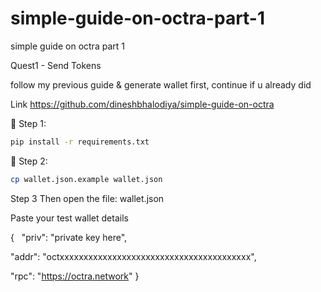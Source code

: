 # simple-guide-on-octra-part-1
simple guide on octra part 1

Quest1 - Send Tokens

follow my previous guide & generate wallet first, continue if u already did

Link https://github.com/dineshbhalodiya/simple-guide-on-octra

🔹 Step 1:

````bash
pip install -r requirements.txt
````

🔹 Step 2:
````bash
cp wallet.json.example wallet.json
````

Step 3
Then open the file: wallet.json

Paste your test wallet details

{
  "priv": "private key here",
  
  "addr": "octxxxxxxxxxxxxxxxxxxxxxxxxxxxxxxxxxxxxxxxx",
  
  "rpc": "https://octra.network"
}
